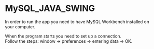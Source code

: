 # MySQL_JAVA_SWING
In order to run the app you need to have MySQL Workbench installed on your computer.  

When the program starts you need to set up a connection.  
Follow the steps: window -> preferences -> entering data -> OK.
